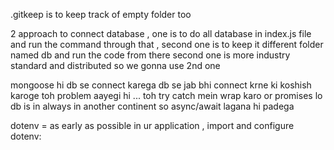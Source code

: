 .gitkeep is to keep track of empty folder too

2 approach to connect database , one is to do all database in index.js file and run the command through that , second one is to keep it different folder named db and run the code from there 
second one is more industry standard and distributed so we gonna use 2nd one

mongoose hi db se connect karega
db se jab bhi connect krne ki koshish karoge toh problem aayegi hi ... toh try catch mein wrap karo or promises lo 
db is in always in another continent so async/await lagana hi padega

dotenv = as early as possible in ur application , import and configure dotenv: